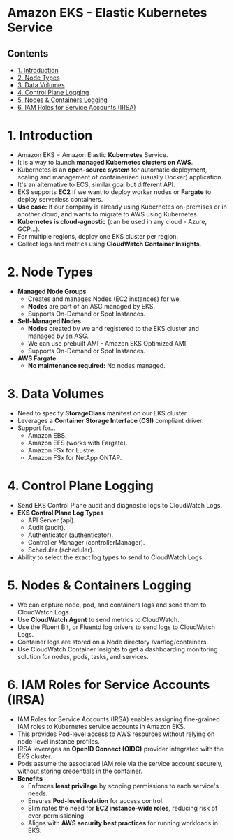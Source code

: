 # Amazon EKS - Elastic Kubernetes Service <!-- omit in toc -->

## Contents <!-- omit in toc -->

- [1. Introduction](#1-introduction)
- [2. Node Types](#2-node-types)
- [3. Data Volumes](#3-data-volumes)
- [4. Control Plane Logging](#4-control-plane-logging)
- [5. Nodes \& Containers Logging](#5-nodes--containers-logging)
- [6. IAM Roles for Service Accounts (IRSA)](#6-iam-roles-for-service-accounts-irsa)

# 1. Introduction

- Amazon EKS = Amazon Elastic **Kubernetes** Service.
- It is a way to launch **managed Kubernetes clusters on AWS**.
- Kubernetes is an **open-source system** for automatic deployment, scaling and management of containerized (usually Docker) application.
- It's an alternative to ECS, similar goal but different API.
- EKS supports **EC2** if we want to deploy worker nodes or **Fargate** to deploy serverless containers.
- **Use case:** If our company is already using Kubernetes on-premises or in another cloud, and wants to migrate to AWS using Kubernetes.
- **Kubernetes is cloud-agnostic** (can be used in any cloud - Azure, GCP...).
- For multiple regions, deploy one EKS cluster per region.
- Collect logs and metrics using **CloudWatch Container Insights**.

# 2. Node Types

- **Managed Node Groups**
  - Creates and manages Nodes (EC2 instances) for we.
  - **Nodes** are part of an ASG managed by EKS.
  - Supports On-Demand or Spot Instances.
- **Self-Managed Nodes**
  - **Nodes** created by we and registered to the EKS cluster and managed by an ASG.
  - We can use prebuilt AMI - Amazon EKS Optimized AMI.
  - Supports On-Demand or Spot Instances.
- **AWS Fargate**
  - **No maintenance required:** No nodes managed.

# 3. Data Volumes

- Need to specify **StorageClass** manifest on our EKS cluster.
- Leverages a **Container Storage Interface (CSI)** compliant driver.
- Support for...
  - Amazon EBS.
  - Amazon EFS (works with Fargate).
  - Amazon FSx for Lustre.
  - Amazon FSx for NetApp ONTAP.

# 4. Control Plane Logging

- Send EKS Control Plane audit and diagnostic logs to CloudWatch Logs.
- **EKS Control Plane Log Types**
  - API Server (api).
  - Audit (audit).
  - Authenticator (authenticator).
  - Controller Manager (controllerManager).
  - Scheduler (scheduler).
- Ability to select the exact log types to send to CloudWatch Logs.

# 5. Nodes & Containers Logging

- We can capture node, pod, and containers logs and send them to CloudWatch Logs.
- Use **CloudWatch Agent** to send metrics to CloudWatch.
- Use the Fluent Bit, or Fluentd log drivers to send logs to CloudWatch Logs.
- Container logs are stored on a Node directory /var/log/containers.
- Use CloudWatch Container Insights to get a dashboarding monitoring solution for nodes, pods, tasks, and services.

# 6. IAM Roles for Service Accounts (IRSA)

- IAM Roles for Service Accounts (IRSA) enables assigning fine-grained IAM roles to Kubernetes service accounts in Amazon EKS.
- This provides Pod-level access to AWS resources without relying on node-level instance profiles.
- IRSA leverages an **OpenID Connect (OIDC)** provider integrated with the EKS cluster.
- Pods assume the associated IAM role via the service account securely, without storing credentials in the container.
- **Benefits**
  - Enforces **least privilege** by scoping permissions to each service's needs.
  - Ensures **Pod-level isolation** for access control.
  - Eliminates the need for **EC2 instance-wide roles**, reducing risk of over-permissioning.
  - Aligns with **AWS security best practices** for running workloads in EKS.
